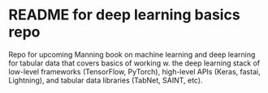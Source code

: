 # README for deep learning basics repo

Repo for upcoming Manning book on machine learning and deep learning for tabular data that covers basics of working w. the deep learning stack of low-level frameworks (TensorFlow, PyTorch), high-level APIs (Keras, fastai, Lightning), and tabular data libraries (TabNet, SAINT, etc).



